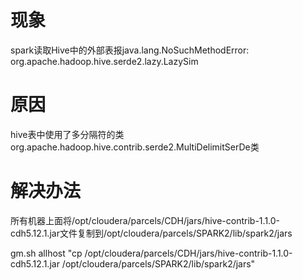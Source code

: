 # 现象

spark读取Hive中的外部表报java.lang.NoSuchMethodError: org.apache.hadoop.hive.serde2.lazy.LazySim


# 原因

hive表中使用了多分隔符的类org.apache.hadoop.hive.contrib.serde2.MultiDelimitSerDe类

# 解决办法

所有机器上面将/opt/cloudera/parcels/CDH/jars/hive-contrib-1.1.0-cdh5.12.1.jar文件复制到/opt/cloudera/parcels/SPARK2/lib/spark2/jars

gm.sh allhost "cp /opt/cloudera/parcels/CDH/jars/hive-contrib-1.1.0-cdh5.12.1.jar /opt/cloudera/parcels/SPARK2/lib/spark2/jars"

